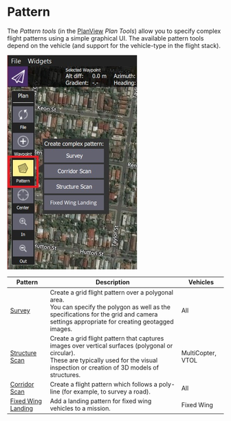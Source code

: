 # Pattern

The _Pattern tools_ (in the [PlanView](../PlanView/PlanView.md) _Plan Tools_) allow you to specify complex flight patterns using a simple graphical UI.
The available pattern tools depend on the vehicle (and support for the vehicle-type in the flight stack).

![Pattern Tool (Plan Tools)](../../../assets/plan/pattern/pattern_tool.jpg)

| Pattern                                                         | Description                                                                                                                                                                                        | Vehicles          |
| --------------------------------------------------------------- | -------------------------------------------------------------------------------------------------------------------------------------------------------------------------------------------------- | ----------------- |
| [Survey](../PlanView/pattern_survey.md)                         | Create a grid flight pattern over a polygonal area. <br />You can specify the polygon as well as the specifications for the grid and camera settings appropriate for creating geotagged images.    | All               |
| [Structure Scan](../PlanView/pattern_structure_scan_v2.md)      | Create a grid flight pattern that captures images over vertical surfaces (polygonal or circular). <br />These are typically used for the visual inspection or creation of 3D models of structures. | MultiCopter, VTOL |
| [Corridor Scan](../PlanView/pattern_corridor_scan.md)           | Create a flight pattern which follows a poly-line (for example, to survey a road).                                                                                                                 | All               |
| [Fixed Wing Landing](../PlanView/pattern_fixed_wing_landing.md) | Add a landing pattern for fixed wing vehicles to a mission.                                                                                                                                        | Fixed Wing        |
